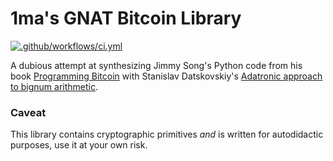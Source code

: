 # 1ma's GNAT Bitcoin Library

[![.github/workflows/ci.yml](https://github.com/1ma/ugbl/actions/workflows/ci.yml/badge.svg)](https://github.com/1ma/ugbl/actions)

A dubious attempt at synthesizing Jimmy Song's Python code from his book [Programming Bitcoin](https://programmingbitcoin.com/) with Stanislav Datskovskiy's [Adatronic approach to bignum arithmetic](http://www.loper-os.org/?p=1913).

### Caveat

This library contains cryptographic primitives _and_ is written for autodidactic purposes, use it at your own risk.
